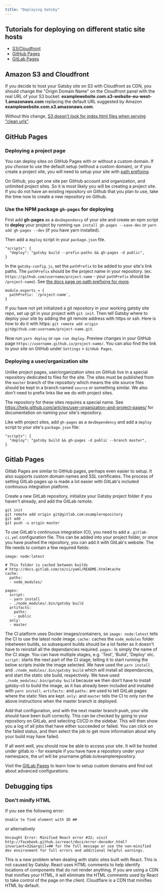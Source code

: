 ```yaml
---
title: "Deploying Gatsby"
---
```


## Tutorials for deploying on different static site hosts

* [S3/Cloudfront](/docs/deploy-gatsby/#amazon-s3-and-cloudfront)
* [GitHub Pages](/docs/deploy-gatsby/#github-pages)
* [GitLab Pages](/docs/deploy-gatsby/#gitlab-pages)

## Amazon S3 and Cloudfront

If you decide to host your Gatsby site on S3 with Cloudfront as CDN, you should
change the "Origin Domain Name" on the Cloudfront panel with the real URL of
your S3 bucket: **examplewebsite.com.s3-website-eu-west-1.amazonaws.com**
replacing the default URL suggested by Amazon
**examplewebsite.com.s3.amazonaws.com**.

Without this change,
[S3 doesn't look for index.html files when serving "clean urls"](https://forums.aws.amazon.com/message.jspa?messageID=314454).

## GitHub Pages

### Deploying a project page

You can deploy sites on GitHub Pages with or without a custom domain. If you
choose to use the default setup (without a custom domain), or if you create a
project site, you will need to setup your site with
[path prefixing](/docs/path-prefix/).

On Github, you get one site per GitHub account and organization, and unlimited
project sites. So it is most likely you will be creating a project site. If you
do not have an existing repository on Github that you plan to use, take the time
now to create a new repository on Github.

### Use the NPM package `gh-pages` for deploying

First add **gh-pages** as a `devDependency` of your site and create an npm
script to **deploy** your project by running `npm install gh-pages --save-dev`
or `yarn add gh-pages --dev` (if you have yarn installed).

Then add a `deploy` script in your `package.json` file.

```
"scripts": {
  "deploy": "gatsby build --prefix-paths && gh-pages -d public",
}
```

In the `gatsby-config.js`, set the `pathPrefix` to be added to your site's link
paths. The `pathPrefix` should be the project name in your repository. (ex.
`https://github.com/username/project-name` - your `pathPrefix` should be
`/project-name`). See
[the docs page on path prefixing for more](/docs/path-prefix/).

```
module.exports = {
  pathPrefix: `/project-name`,
}
```

If you have not yet initialized a git repository in your working gatsby site
repo, set up git in your project with `git init`. Then tell Gatsby where to
deploy your site by adding the git remote address with https or ssh. Here is how
to do it with https: `git remote add origin
git@github.com:username/project-name.git`.

Now run `yarn deploy` or `npm run deploy`. Preview changes in your GitHub page
`https://username.github.io/project-name/`. You can also find the link to your
site on GitHub under `Settings` > `GitHub Pages`.

### Deploying a user/organization site

Unlike project pages, user/organization sites on GitHub live in a special
repository dedicated to files for the site. The sites must be published from the
`master` branch of the repository which means the site source files should be
kept in a branch named `source` or something similar. We also don't need to
prefix links like we do with project sites.

The repository for these sites requires a special name. See
https://help.github.com/articles/user-organization-and-project-pages/ for
documentation on naming your site's repository.

Like with project sites, add `gh-pages` as a `devDependency` and add a `deploy`
script to your site's `package.json` file:

```
"scripts": {
  "deploy": "gatsby build && gh-pages -d public --branch master",
}
```

## Gitlab Pages

Gitlab Pages are similar to GitHub pages, perhaps even easier to setup. It also
supports custom domain names and SSL certificates. The process of setting GitLab
pages up is made a lot easier with GitLab's included continuous integration
platform.

Create a new GitLab repository, initialize your Gatsby project folder if you
haven't already, and add the GitLab remote.

```
git init
git remote add origin git@gitlab.com:examplerepository
git add .
git push -u origin master
```

To use GitLab's continuous integration (CI), you need to add a `.gitlab-ci.yml`
configuration file. This can be added into your project folder, or once you have
pushed the repository, you can add it with GitLab's website. The file needs to
contain a few required fields:

```
image: node:latest

# This folder is cached between builds
# http://docs.gitlab.com/ce/ci/yaml/README.html#cache
cache:
  paths:
  - node_modules/

pages:
  script:
  - yarn install
  - ./node_modules/.bin/gatsby build
  artifacts:
    paths:
    - public
  only:
  - master
```

The CI platform uses Docker images/containers, so `image: node:latest` tells the
CI to use the latest node image. `cache:` caches the `node_modules` folder
inbetween builds, so subsequent builds should be a lot faster as it doesn't have
to reinstall all the dependancies required. `pages:` Is simply the name of the
CI stage. You can have multiple stages, e.g. 'Test', 'Build', 'Deploy' etc.
`script:` starts the next part of the CI stage, telling it to start running the
below scripts inside the image selected. We have used the `yarn install` and
`./node_modules/.bin/gatsby build` which will install all dependancies, and
start the static site build, respectively. We have used
`./node_modules/.bin/gatsby build` because we then don't have to install
gatsby-cli to build the image, as it has already been included and installed
with `yarn install`. `artifacts:` and `paths:` are used to tell GitLab pages
where the static files are kept. `only:` and `master` tells the CI to only run
the above instructions when the master branch is deployed.

Add that configuration, and with the next master branch push, your site should
have been built correctly. This can be checked by going to your repository on
GitLab, and selecting CI/CD in the sidebar. This will then show you a log of all
jobs that have either succeeded or failed. You can click on the failed status,
and then select the job to get more information about why your build may have
failed.

If all went well, you should now be able to access your site. It will be hosted
under gitlab.io - for example if you have have a repository under your
namespace, the url will be yourname.gitlab.io/examplerepository.

Visit the
[GitLab Pages](https://gitlab.com/help/user/project/pages/getting_started_part_one.md)
to learn how to setup custom domains and find out about advanced configurations.

## Debugging tips

### Don't minify HTML

If you see the following error:

```
Unable to find element with ID ##
```

or alternatively

```
Uncaught Error: Minified React error #32; visit http://facebook.github.io/react/docs/error-decoder.html?invariant=32&args[]=## for the full message or use the non-minified dev environment for full errors and additional helpful warnings.
```

This is a new problem when dealing with static sites built with React. This is
not caused by Gatsby. React uses HTML comments to help identify locations of
components that do not render anything. If you are using a CDN that minifies
your HTML, it will eliminate the HTML comments used by React to take control of
the page on the client. Cloudflare is a CDN that minifies HTML by default.
